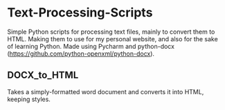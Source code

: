 # Text-Processing-Scripts
Simple Python scripts for processing text files, mainly to convert them to HTML. Making them to use for my personal website, and also for the sake of learning Python. Made using Pycharm and python-docx (https://github.com/python-openxml/python-docx).

## DOCX_to_HTML
Takes a simply-formatted word document and converts it into HTML, keeping styles.
